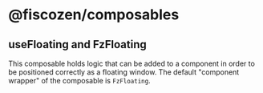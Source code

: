 # @fiscozen/composables

## useFloating and FzFloating
This composable holds logic that can be added to a component in order to be positioned correctly as a floating window.
The default "component wrapper" of the composable is `FzFloating`.